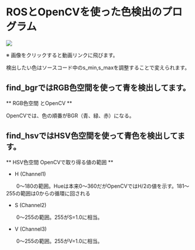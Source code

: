# ROSとOpenCVを使った色検出のプログラム

[![](https://img.youtube.com/vi/a0Ebx5SHyJU/0.jpg)](https://www.youtube.com/watch?v=a0Ebx5SHyJU)

※ 画像をクリックすると動画リンクに飛びます。


検出したい色はソースコード中のs_min,s_maxを調整することで変えられます。

## find_bgrではRGB色空間を使って青を検出してます。

** RGB色空間 とOpenCV **

  OpenCVでは、色の順番がBGR（青、緑、赤）になる。

## find_hsvではHSV色空間を使って青色を検出してます。

** HSV色空間 OpenCVで取り得る値の範囲 **

- H (Channel1)

 　　0～180の範囲。Hueは本来0～360だがOpenCVではH/2の値を示す。181～255の範囲は0からの循環に回される
- S (Channel2)

 　　0～255の範囲。255がS=1.0に相当。
- V (Channel3)

 　　0～255の範囲。255がV=1.0に相当。
